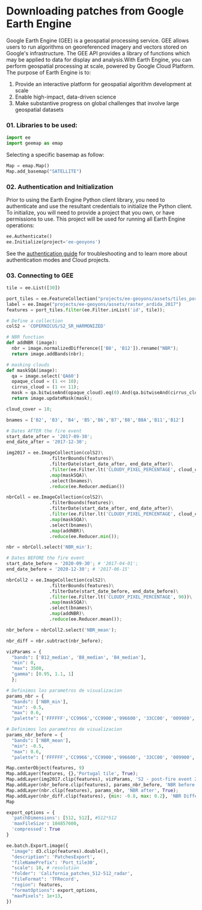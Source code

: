 # Downloading patches from Google Earth Engine

Google Earth Engine (GEE) is a geospatial processing service. GEE allows users to run algorithms on georeferenced imagery and vectors stored on Google's infrastructure. The GEE API provides a library of functions which may be applied to data for display and analysis.With Earth Engine, you can perform geospatial processing at scale, powered by Google Cloud Platform. The purpose of Earth Engine is to:

1. Provide an interactive platform for geospatial algorithm development at scale
2. Enable high-impact, data-driven science
3. Make substantive progress on global challenges that involve large geospatial datasets

### 01. Libraries to be used:

```python
import ee
import geemap as emap
```

Selecting a specific basemap as follow:

```python
Map = emap.Map()
Map.add_basemap("SATELLITE")
```

### 02. Authentication and Initialization

Prior to using the Earth Engine Python client library, you need to authenticate and use the resultant credentials to initialize the Python client. To initialize, you will need to provide a project that you own, or have permissions to use. This project will be used for running all Earth Engine operations:

```python
ee.Authenticate()
ee.Initialize(project='ee-geoyons')
```

See the [authentication guide](https://developers.google.com/earth-engine/guides/auth) for troubleshooting and to learn more about authentication modes and Cloud projects.

### 03. Connecting to GEE

```python
tile = ee.List([30])

port_tiles = ee.FeatureCollection("projects/ee-geoyons/assets/tiles_portugal_50km")
label = ee.Image("projects/ee-geoyons/assets/raster_ardida_2017")
features = port_tiles.filter(ee.Filter.inList('id', tile));

# Define a collection
colS2 = 'COPERNICUS/S2_SR_HARMONIZED'

# NBR function
def addNBR (image):
  nbr = image.normalizedDifference(['B8', 'B12']).rename("NBR");
  return image.addBands(nbr);

# masking clouds
def maskSQA(image):
  qa = image.select('QA60')
  opaque_cloud = (1 << 10);
  cirrus_cloud = (1 << 11);
  mask = qa.bitwiseAnd(opaque_cloud).eq(0).And(qa.bitwiseAnd(cirrus_cloud).eq(0));
  return image.updateMask(mask);

cloud_cover = 10;

bnames = ['B2', 'B3', 'B4', 'B5','B6','B7','B8','B8A','B11','B12']

# Dates AFTER the fire event
start_date_after = '2017-09-30';
end_date_after = '2017-12-30';

img2017 = ee.ImageCollection(colS2)\
                .filterBounds(features)\
                .filterDate(start_date_after, end_date_after)\
                .filter(ee.Filter.lt('CLOUDY_PIXEL_PERCENTAGE', cloud_cover))\
                .map(maskSQA)\
                .select(bnames)\
                .reduce(ee.Reducer.median())

nbrColl = ee.ImageCollection(colS2)\
                .filterBounds(features)\
                .filterDate(start_date_after, end_date_after)\
                .filter(ee.Filter.lt('CLOUDY_PIXEL_PERCENTAGE', cloud_cover))\
                .map(maskSQA)\
                .select(bnames)\
                .map(addNBR)\
                .reduce(ee.Reducer.min());

nbr = nbrColl.select('NBR_min');

# Dates BEFORE the fire event
start_date_before = '2020-09-30'; # '2017-04-01';
end_date_before = '2020-12-30'; # '2017-06-15'

nbrColl2 = ee.ImageCollection(colS2)\
                .filterBounds(features)\
                .filterDate(start_date_before, end_date_before)\
                .filter(ee.Filter.lt('CLOUDY_PIXEL_PERCENTAGE', 90))\
                .map(maskSQA)\
                .select(bnames)\
                .map(addNBR)\
                .reduce(ee.Reducer.mean());

nbr_before = nbrColl2.select('NBR_mean');

nbr_diff = nbr.subtract(nbr_before);
```

```python
vizParams = {
  "bands": ['B12_median', 'B8_median', 'B4_median'],
  "min": 0,
  "max": 3500,
  "gamma": [0.95, 1.1, 1]
  };

# Definimos los parametros de visualizacion
params_nbr = {
  "bands": ['NBR_min'],
  "min": -0.5,
  "max": 0.6,
  "palette": ['FFFFFF','CC9966','CC9900','996600', '33CC00', '009900','006600']};

# Definimos los parametros de visualizacion
params_nbr_before = {
  "bands": ['NBR_mean'],
  "min": -0.5,
  "max": 0.6,
  "palette": ['FFFFFF','CC9966','CC9900','996600', '33CC00', '009900','006600']};

Map.centerObject(features, 9)
Map.addLayer(features, {},'Portugal tile', True);
Map.addLayer(img2017.clip(features), vizParams, 'S2 - post-fire event 2017');
Map.addLayer(nbr_before.clip(features), params_nbr_before, 'NBR before', True);
Map.addLayer(nbr.clip(features), params_nbr, 'NBR after', True);
Map.addLayer(nbr_diff.clip(features), {min: -0.8, max: 0.2}, 'NBR Difference', True);
Map
```

```python
export_options = {
  'patchDimensions': [512, 512], #512*512
  'maxFileSize': 104857600,
  'compressed': True
}

ee.batch.Export.image({
  "image": d3.clip(features).double(),
  "description": 'PatchesExport',
  "fileNamePrefix": 'Port_tile30',
  "scale": 10, # resolution
  "folder": 'California_patches_512-512_radar',
  "fileFormat": 'TFRecord',
  "region": features,
  "formatOptions": export_options,
  "maxPixels": 1e+13,
})
```
